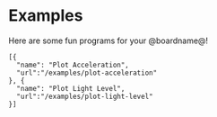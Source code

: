 # Examples

Here are some fun programs for your @boardname@!

```codecard
[{
  "name": "Plot Acceleration",
  "url":"/examples/plot-acceleration"
}, {
  "name": "Plot Light Level",
  "url":"/examples/plot-light-level"
}]
```
